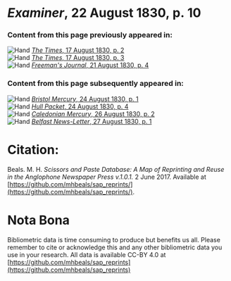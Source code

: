 # *Examiner*, 22 August 1830, p. 10  
  
### Content from this page previously appeared in:  
![Hand](http://scissorsandpaste.net/wp-content/uploads/2017/06/smallhandpointer.png) [*The Times*, 17 August 1830, p. 2](https://mhbeals.github.io/sap_html/The-Times/The-Times-17-August-1830-p-2)  
![Hand](http://scissorsandpaste.net/wp-content/uploads/2017/06/smallhandpointer.png) [*The Times*, 17 August 1830, p. 3](https://mhbeals.github.io/sap_html/The-Times/The-Times-17-August-1830-p-3)  
![Hand](http://scissorsandpaste.net/wp-content/uploads/2017/06/smallhandpointer.png) [*Freeman's Journal*, 21 August 1830, p. 4](https://mhbeals.github.io/sap_html/Freeman's-Journal/Freeman's-Journal-21-August-1830-p-4)  
  
### Content from this page subsequently appeared in:  
![Hand](http://scissorsandpaste.net/wp-content/uploads/2017/06/smallhandpointer.png) [*Bristol Mercury*, 24 August 1830, p. 1](https://mhbeals.github.io/sap_html/Bristol-Mercury/Bristol-Mercury-24-August-1830-p-1)  
![Hand](http://scissorsandpaste.net/wp-content/uploads/2017/06/smallhandpointer.png) [*Hull Packet*, 24 August 1830, p. 4](https://mhbeals.github.io/sap_html/Hull-Packet/Hull-Packet-24-August-1830-p-4)  
![Hand](http://scissorsandpaste.net/wp-content/uploads/2017/06/smallhandpointer.png) [*Caledonian Mercury*, 26 August 1830, p. 2](https://mhbeals.github.io/sap_html/Caledonian-Mercury/Caledonian-Mercury-26-August-1830-p-2)  
![Hand](http://scissorsandpaste.net/wp-content/uploads/2017/06/smallhandpointer.png) [*Belfast News-Letter*, 27 August 1830, p. 1](https://mhbeals.github.io/sap_html/Belfast-News-Letter/Belfast-News-Letter-27-August-1830-p-1)  


# Citation: 

Beals. M. H. *Scissors and Paste Database: A Map of Reprinting and Reuse in the Anglophone Newspaper Press v.1.0.1.* 2 June 2017. Available at [https://github.com/mhbeals/sap_reprints/](https://github.com/mhbeals/sap_reprints/). 

# Nota Bona

Bibliometric data is time consuming to produce but benefits us all. Please remember to cite or acknowledge this and any other bibliometric data you use in your research. All data is available CC-BY 4.0 at [https://github.com/mhbeals/sap_reprints](https://github.com/mhbeals/sap_reprints)